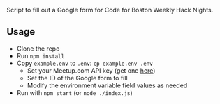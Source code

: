 Script to fill out a Google form for Code for Boston Weekly Hack Nights.

## Usage

- Clone the repo
- Run `npm install`
- Copy `example.env` to `.env`: `cp example.env .env`
  - Set your Meetup.com API key (get one [here](https://secure.meetup.com/meetup_api/key/))
  - Set the ID of the Google form to fill
  - Modify the environment variable field values as needed
- Run with `npm start` (or `node ./index.js`)

